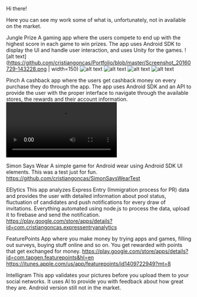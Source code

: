 Hi there!

Here you can see my work some of what is, unfortunately, not in available on the market.

Jungle Prize
A gaming app where the users compete to end up with the highest score in each game to win prizes.
The app uses Android SDK to display the UI and handle user interaction, and uses Unity for the games.
![alt text](https://github.com/cristiangoncas/Portfolio/blob/master/Screenshot_20160729-143228.png | width=150)
![alt text](https://github.com/cristiangoncas/Portfolio/blob/master/Screenshot_20160729-143232.png)
![alt text](https://github.com/cristiangoncas/Portfolio/blob/master/Screenshot_20160729-143244.png)
![alt text](https://github.com/cristiangoncas/Portfolio/blob/master/Screenshot_20160729-143255.png)
![alt text](https://github.com/cristiangoncas/Portfolio/blob/master/Screenshot_20160729-143332.png)

Pinch
A cashback app where the users get cashback money on every purchase they do through the app.
The app uses Android SDK and an API to provide the user with the proper interface to navigate through the available stores, the rewards and their account information.
![alt text](https://github.com/cristiangoncas/Portfolio/blob/master/pinch480.mov)

Simon Says Wear
A simple game for Android wear using Android SDK UI elements. This was a test just for fun.
https://github.com/cristiangoncas/SimonSaysWearTest

EElytics
This app analyzes Express Entry (Immigration process for PR) data and provides the user with detailed information about pool status, fluctuation of candidates and push notifications for every draw of invitations.
Everything automated using node.js to process the data, upload it to firebase and send the notification.
https://play.google.com/store/apps/details?id=com.cristiangoncas.expressentryanalytics

FeaturePoints
App where you make money by trying apps and games, filling out surveys, buying stuff online and so on. You get rewarded with points that get exchanged for money.
https://play.google.com/store/apps/details?id=com.tapgen.featurepoints&hl=en
https://itunes.apple.com/us/app/featurepoints/id1409722949?mt=8

Intelligram
This app validates your pictures before you upload them to your social networks. It uses AI to provide you with feedback about how great they are.
Android version still not in the market.
